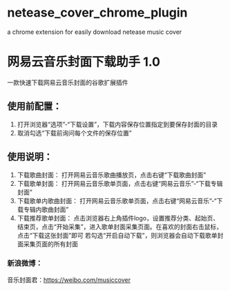 # netease_cover_chrome_plugin
a chrome extension for easily download netease music cover

# 网易云音乐封面下载助手 1.0
  一款快速下载网易云音乐封面的谷歌扩展插件
## 使用前配置：
 1. 打开浏览器“选项”-“下载设置”，下载内容保存位置指定到要保存封面的目录
 2. 取消勾选“下载前询问每个文件的保存位置”

## 使用说明：
 1. 下载歌曲封面：
 	打开网易云音乐歌曲播放页，点击右键“下载歌曲封面”
 2. 下载歌单封面：
 	打开网易云音乐歌单页面，点击右键“网易云音乐”-“下载专辑封面”
 3. 下载歌单内歌曲封面：
 	打开网易云音乐歌单页面，点击右键“网易云音乐”-“下载专辑内歌曲封面”
 4. 下载推荐歌单封面：
 	点击浏览器右上角插件logo，设置推荐分类、起始页、结束页，点击“开始采集”，进入歌单封面采集页面。在喜欢的封面右击鼠标，点击“下载这张封面”即可
 	若勾选“开启自动下载”，则浏览器会自动下载歌单封面采集页面的所有封面

### 新浪微博：
音乐封面君：https://weibo.com/musiccover
